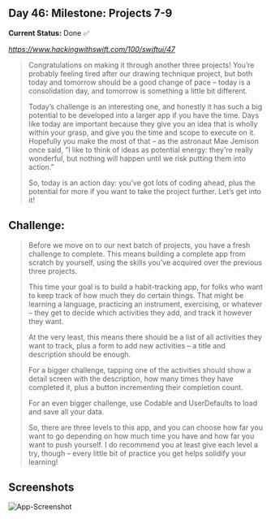 

## Day 46: Milestone: Projects 7-9

**Current Status:**  Done ✅

*https://www.hackingwithswift.com/100/swiftui/47*

>Congratulations on making it through another three projects! You’re probably feeling tired after our drawing technique project, but both today and tomorrow should be a good change of pace – today is a consolidation day, and tomorrow is something a little bit different.
>
>Today’s challenge is an interesting one, and honestly it has such a big potential to be developed into a larger app if you have the time. Days like today are important because they give you an idea that is wholly within your grasp, and give you the time and scope to execute on it. Hopefully you make the most of that – as the astronaut Mae Jemison once said, “I like to think of ideas as potential energy: they're really wonderful, but nothing will happen until we risk putting them into action.”
>
>So, today is an action day: you’ve got lots of coding ahead, plus the potential for more if you want to take the project further. Let’s get into it!




## Challenge:
>Before we move on to our next batch of projects, you have a fresh challenge to complete. This means building a complete app from scratch by yourself, using the skills you’ve acquired over the previous three projects.
>
>This time your goal is to build a habit-tracking app, for folks who want to keep track of how much they do certain things. That might be learning a language, practicing an instrument, exercising, or whatever – they get to decide which activities they add, and track it however they want.
>
>At the very least, this means there should be a list of all activities they want to track, plus a form to add new activities – a title and description should be enough.
>
>For a bigger challenge, tapping one of the activities should show a detail screen with the description, how many times they have completed it, plus a button incrementing their completion count.
>
>For an even bigger challenge, use Codable and UserDefaults to load and save all your data.
>
>So, there are three levels to this app, and you can choose how far you want to go depending on how much time you have and how far you want to push yourself. I do recommend you at least give each level a try, though – every little bit of practice you get helps solidify your learning!



## Screenshots
![App-Screenshot](documentation/1.gif)
